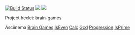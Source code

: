[![Build Status](https://travis-ci.org/vasiliyantufev/project-lvl1-s470.svg?branch=master)](https://travis-ci.org/vasiliyantufev/project-lvl1-s470)
<a href="https://codeclimate.com/github/vasiliyantufev/project-lvl1-s470/maintainability"><img src="https://api.codeclimate.com/v1/badges/0822ca6214571e13dec8/maintainability" /></a>
<a href="https://codeclimate.com/github/vasiliyantufev/project-lvl1-s470/test_coverage"><img src="https://api.codeclimate.com/v1/badges/0822ca6214571e13dec8/test_coverage" /></a>

Project hexlet: brain-games

Asciinema
<a href="https://asciinema.org/a/hlYhbJG9T6cxQ4DUh0lnbcBnh">Brain Games</a>
<a href="https://asciinema.org/a/u19bADKXkRRlIy7Tfo3Kxl2yZ">IsEven</a>
<a href="https://asciinema.org/a/pkmqIIH01LtpWPov4ujuLrMqt">Calc</a>
<a href="https://asciinema.org/a/Z3aFWWg07uxT8O1yxPHqjPeqG">Gcd</a>
<a href="https://asciinema.org/a/d0kHnvwrKTW4h3ipc13x16Iyy">Progression</a>
<a href="https://asciinema.org/a/BgiD38ZwJSiLNPhZODI0fjTOx">IsPrime</a>

